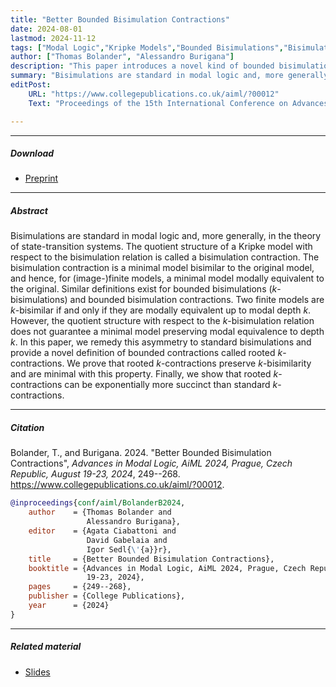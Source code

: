 ```yaml
---
title: "Better Bounded Bisimulation Contractions"
date: 2024-08-01
lastmod: 2024-11-12
tags: ["Modal Logic","Kripke Models","Bounded Bisimulations","Bisimulation Contractions"]
author: ["Thomas Bolander", "Alessandro Burigana"]
description: "This paper introduces a novel kind of bounded bisimulation contractions called rooted k-contractions, which are shown to be minimal. AiML 2024."
summary: "Bisimulations are standard in modal logic and, more generally, in the theory of state-transition systems. The quotient structure of a Kripke model with respect to the bisimulation relation is called a bisimulation contraction. The bisimulation contraction is a minimal model bisimilar to the original model, and hence, for (image-)finite models, a minimal model modally equivalent to the original. Similar definitions exist for bounded bisimulations ($k$-bisimulations) and bounded bisimulation contractions. Two finite models are $k$-bisimilar if and only if they are modally equivalent up to modal depth $k$. However, the quotient structure with respect to the $k$-bisimulation relation does not guarantee a minimal model preserving modal equivalence to depth $k$. In this paper, we remedy this asymmetry to standard bisimulations and provide a novel definition of bounded contractions called rooted $k$-contractions. We prove that rooted $k$-contractions preserve $k$-bisimilarity and are minimal with this property. Finally, we show that rooted $k$-contractions can be exponentially more succinct than standard $k$-contractions."
editPost:
    URL: "https://www.collegepublications.co.uk/aiml/?00012"
    Text: "Proceedings of the 15th International Conference on Advances in Modal Logic, AiML 2024"

---
```


---

##### Download

+ [Preprint](https://arxiv.org/abs/2405.00480)

---

##### Abstract

Bisimulations are standard in modal logic and, more generally, in the theory of state-transition systems. The quotient structure of a Kripke model with respect to the bisimulation relation is called a bisimulation contraction. The bisimulation contraction is a minimal model bisimilar to the original model, and hence, for (image-)finite models, a minimal model modally equivalent to the original. Similar definitions exist for bounded bisimulations ($k$-bisimulations) and bounded bisimulation contractions. Two finite models are $k$-bisimilar if and only if they are modally equivalent up to modal depth $k$. However, the quotient structure with respect to the $k$-bisimulation relation does not guarantee a minimal model preserving modal equivalence to depth $k$. In this paper, we remedy this asymmetry to standard bisimulations and provide a novel definition of bounded contractions called rooted $k$-contractions. We prove that rooted $k$-contractions preserve $k$-bisimilarity and are minimal with this property. Finally, we show that rooted $k$-contractions can be exponentially more succinct than standard $k$-contractions.

---

##### Citation

Bolander, T., and Burigana. 2024. "Better Bounded Bisimulation Contractions", *Advances in Modal Logic, AiML 2024, Prague, Czech Republic, August 19-23, 2024*, 249--268. https://www.collegepublications.co.uk/aiml/?00012.

```BibTeX
@inproceedings{conf/aiml/BolanderB2024,
    author    = {Thomas Bolander and
                 Alessandro Burigana},
    editor    = {Agata Ciabattoni and
                 David Gabelaia and
                 Igor Sedl{\'{a}}r},
    title     = {Better Bounded Bisimulation Contractions},
    booktitle = {Advances in Modal Logic, AiML 2024, Prague, Czech Republic, August
                 19-23, 2024},
    pages     = {249--268},
    publisher = {College Publications},
    year      = {2024}
}
```

---

##### Related material

+ [Slides](slides.pdf)
